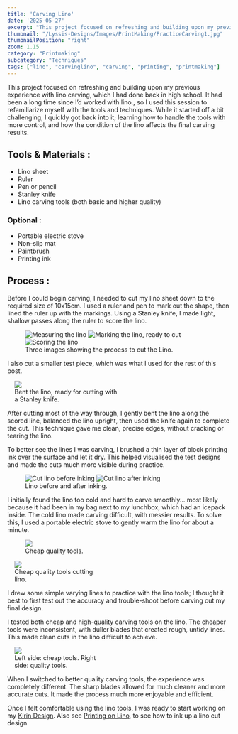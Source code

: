 ```yaml
---
title: 'Carving Lino'
date: '2025-05-27'
excerpt: "This project focused on refreshing and building upon my previous experience with lino carving..."
thumbnail: "/Lyssis-Designs/Images/PrintMaking/PracticeCarving1.jpg"
thumbnailPosition: "right"
zoom: 1.15
category: "Printmaking"
subcategory: "Techniques"
tags: ["lino", "carvinglino", "carving", "printing", "printmaking"]
---
```


This project focused on refreshing and building upon my previous experience with lino carving, which I had done back in high school. It had been a long time since I’d worked with lino., so I used this session to refamiliarize myself with the tools and techniques. While it started off a bit challenging, I quickly got back into it; learning how to handle the tools with more control, and how the condition of the lino affects the final carving results.

## Tools & Materials :
- Lino sheet
- Ruler
- Pen or pencil
- Stanley knife
- Lino carving tools (both basic and higher quality)

### Optional :
- Portable electric stove
- Non-slip mat
- Paintbrush
- Printing ink

## Process :
Before I could begin carving, I needed to cut my lino sheet down to the required size of 10x15cm. I used a ruler and pen to mark out the shape, then lined the ruler up with the markings. Using a Stanley knife, I made light, shallow passes along the ruler to score the lino.

<div class="clearfix">
<figure class="side-by-side-3">
  <img src="/Lyssis-Designs/Images/PrintMaking/CuttingLino1.jpg"
       alt="Measuring the lino">
  <img src="/Lyssis-Designs/Images/PrintMaking/CuttingLino2.jpg"
       alt="Marking the lino, ready to cut">
  <img src="/Lyssis-Designs/Images/PrintMaking/CuttingLino3.jpg"
       alt="Scoring the lino">
  <figcaption>Three images showing the prcoess to cut the Lino.</figcaption>
</figure>
</div>

I also cut a smaller test piece, which was what I used for the rest of this post.

<div class="clearfix">
<figure class="flex-right" style="max-width: 15rem; margin-left: 1rem;">
  <img src="/Lyssis-Designs/Images/PrintMaking/CuttingLino4.jpg">
  <figcaption>Bent the lino, ready for cutting with a Stanley knife.</figcaption>
</figure>

After cutting most of the way through, I gently bent the lino along the scored line, balanced the lino upright, then used the knife again to complete the cut. This technique gave me clean, precise edges, without cracking or tearing the lino.

To better see the lines I was carving, I brushed a thin layer of block printing ink over the surface and let it dry. This helped visualised the test designs and made the cuts much more visible during practice.
</div>

<div class="clearfix">
<figure class="side-by-side-2">
  <img src="/Lyssis-Designs/Images/PrintMaking/CuttingLino5.jpg"
       alt="Cut lino before inking">
  <img src="/Lyssis-Designs/Images/PrintMaking/InkingLinoForCarving.jpg"
       alt="Cut lino after inking">
  <figcaption>Lino before and after inking.</figcaption>
</div>

I initially found the lino too cold and hard to carve smoothly… most likely because it had been in my bag next to my lunchbox, which had an icepack inside. The cold lino made carving difficult, with messier results. To solve this, I used a portable electric stove to gently warm the lino for about a minute.

<div class="clearfix">
<figure class="flex-left" style="width: 12rem;">
    <img src="/Lyssis-Designs/Images/PrintMaking/LinoCuttingTools.jpg">
    <figcaption>Cheap quality tools.</figcaption>
</figure>

<figure class="flex-right" style="max-width: 12rem; margin-left: 1rem;">
  <img src="/Lyssis-Designs/Images/PrintMaking/PracticeCarving1.jpg">
  <figcaption>Cheap quality tools cutting lino.</figcaption>
</figure>

I drew some simple varying lines to practice with the lino tools; I thought it best to first test out the accuracy and trouble-shoot before carving out my final design.

I tested both cheap and high-quality carving tools on the lino. The cheaper tools were inconsistent, with duller blades that created rough, untidy lines. This made clean cuts in the lino difficult to achieve.

<figure class="flex-right" style="max-width: 12rem; margin-left: 1rem;">
    <img src="/Lyssis-Designs/Images/PrintMaking/PracticeCarving2.jpg">
    <figcaption>Left side: cheap tools. Right side: quality tools.</figcaption>
</figure>

<div class=text-flow>
When I switched to better quality carving tools, the experience was completely different. The sharp blades allowed for much cleaner and more accurate cuts. It made the process much more enjoyable and efficient.
</div>
</div>

Once I felt comfortable using the lino tools, I was ready to start working on my [Kirin Design](#/blog/Printmaking/Completed-Pieces/Lino-Kirin). Also see [Printing on Lino](#/blog/Printmaking/Printmaking-Techniques/Printing-on-Lino-Using-Rollers), to see how to ink up a lino cut design.